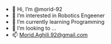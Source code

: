 - 👋 Hi, I’m @morid-92
- 👀 I’m interested in Robotics Engeener
- 🌱 I’m currently learning Programming
- 💞️ I’m looking to ...
- 📫 Morid.Aghili.92@gmail.com  

<!---
morid-92/morid-92 is a ✨ special ✨ repository because its `README.md` (this file) appears on your GitHub profile.
You can click the Preview link to take a look at your changes.
--->
